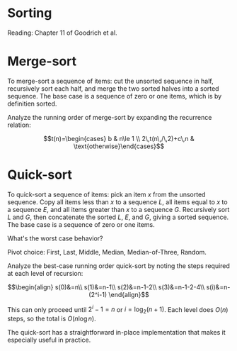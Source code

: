 # Sorting

Reading: Chapter 11 of Goodrich et al.

# Merge-sort

To merge-sort a sequence of items: cut the unsorted sequence in half, recursively sort each half, and merge the two sorted halves into a sorted sequence. The base case is a sequence of zero or one items, which is by definitien sorted.

Analyze the running order of merge-sort by expanding the recurrence relation:

$$t(n)=\begin{cases} b & n\le 1 \\ 2\,t(n\,/\,2)+c\,n & \text{otherwise}\end{cases}$$

# Quick-sort

To quick-sort a sequence of items: pick an item $x$ from the unsorted sequence. Copy all items less than $x$ to a sequence $L$, all items equal to $x$ to a sequence $E$, and all items greater than $x$ to a sequence $G$. Recursively sort $L$ and $G$, then concatenate the sorted $L$, $E$, and $G$, giving a sorted sequence. The base case is a sequence of zero or one items.

What's the worst case behavior?

Pivot choice: First, Last, Middle, Median, Median-of-Three, Random.

Analyze the best-case running order quick-sort by noting the steps required at each level of recursion:

$$\begin{align}
s(0)&=n\\
s(1)&=n-1\\
s(2)&=n-1-2\\
s(3)&=n-1-2-4\\
s(i)&=n-(2^i-1)
\end{align}$$

This can only proceed until $2^i-1=n$ or $i=\log_2(n+1)$. Each level does $O(n)$ steps, so the total is $O(n\log n)$.

The quick-sort has a straightforward in-place implementation that makes it especially useful in practice.
